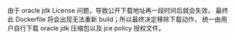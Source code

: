 由于 oracle jdk License 问题，导致公开下载地址再一段时间后就会失效，
最终此 Dockerfile 将会出现无法重新 build；所以最终决定移除下载动作，
统一由用户自行下载 oracle jdk 压缩包以及 jce policy 授权文件。
